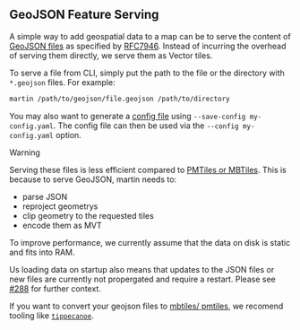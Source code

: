 ## GeoJSON Feature Serving

A simple way to add geospatial data to a map can be to serve the content of [GeoJSON files](https://geojson.org/) as specified by [RFC7946](https://datatracker.ietf.org/doc/html/rfc7946).
Instead of incurring the overhead of serving them directly, we serve them as Vector tiles.

To serve a file from CLI, simply put the path to the file or the directory with `*.geojson` files.
For example:

```bash
martin /path/to/geojson/file.geojson /path/to/directory
```

You may also want to generate a [config file](config-file.md) using `--save-config my-config.yaml`.
The config file can then be used via the `--config my-config.yaml` option.

> [!WARNING]
> Serving these files is less efficient compared to [PMTiles or MBTiles](sources-files.md).
> This is because to serve GeoJSON, martin needs to:
>
> - parse JSON
> - reproject geometrys
> - clip geometry to the requested tiles
> - encode them as MVT
>
> To improve performance, we currently assume that the data on disk is static and fits into RAM.
>
> Us loading data on startup also means that updates to the JSON files or new files are currently not propergated and require a restart.
> Please see [#288](https://github.com/maplibre/martin/issues/288) for further context.

If you want to convert your geojson files to [mbtiles/ pmtiles](sources-files.md), we recomend tooling like [`tippecanoe`](https://github.com/felt/tippecanoe).

